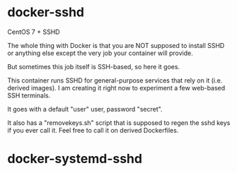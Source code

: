 docker-sshd
===========

CentOS 7 + SSHD

The whole thing with Docker is that you are NOT
supposed to install SSHD or anything else except
the very job your container will provide.

But sometimes this job itself is SSH-based, so here
it goes.

This container runs SSHD for general-purpose services
that rely on it (i.e. derived images). I am creating it
right now to experiment a few web-based SSH terminals.

It goes with a default "user" user, password "secret".

It also has a "removekeys.sh" script that is supposed
to regen the sshd keys if you ever call it. Feel free
to call it on derived Dockerfiles.

# docker-systemd-sshd
